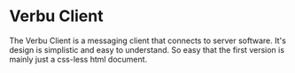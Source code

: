 # Verbu Client

The Verbu Client is a messaging client that connects to server software. It's design is simplistic and easy to understand. So easy that the first version is mainly just a css-less html document.
